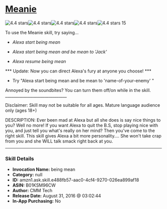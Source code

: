 # [Meanie](http://alexa.amazon.com/#skills/amzn1.ask.skill.e488fb57-aac0-4cf4-9270-026ea899af18)
![4.4 stars](../../images/ic_star_black_18dp_1x.png)![4.4 stars](../../images/ic_star_black_18dp_1x.png)![4.4 stars](../../images/ic_star_black_18dp_1x.png)![4.4 stars](../../images/ic_star_black_18dp_1x.png)![4.4 stars](../../images/ic_star_half_black_18dp_1x.png) 15

To use the Meanie skill, try saying...

* *Alexa start being mean*

* *Alexa start being mean and be mean to 'Jack'*

* *Alexa resume being mean*

*** Update: Now you can direct Alexa's fury at anyone you choose! ***
- Try "Alexa start being mean and be mean to 'name-of-your-enemy' "

Annoyed by the soundbites? You can turn them off/on while in the skill. 
            _______________________________

Disclaimer: Skill may not be suitable for all ages. Mature language audience only (ages 18+)

DESCRIPTION:
Ever been mad at Alexa but all she does is say nice things to you? Well no more! If you want Alexa to quit the B.S, stop playing nice with you, and just tell you what's really on her mind? Then you've come to the right skill. This skill gives Alexa a bit more personality.... She won't take crap from you and she WILL talk smack right back at you.

***

### Skill Details

* **Invocation Name:** being mean
* **Category:** null
* **ID:** amzn1.ask.skill.e488fb57-aac0-4cf4-9270-026ea899af18
* **ASIN:** B01KSM96CW
* **Author:** CMM Tech
* **Release Date:** August 31, 2016 @ 03:02:44
* **In-App Purchasing:** No
